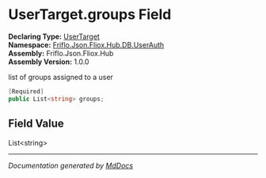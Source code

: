﻿<!--  
  <auto-generated>   
    The contents of this file were generated by a tool.  
    Changes to this file may be list if the file is regenerated  
  </auto-generated>   
-->

# UserTarget.groups Field

**Declaring Type:** [UserTarget](../index.md)  
**Namespace:** [Friflo.Json.Fliox.Hub.DB.UserAuth](../../index.md)  
**Assembly:** Friflo.Json.Fliox.Hub  
**Assembly Version:** 1.0.0

list of groups assigned to a user

```csharp
[Required]
public List<string> groups;
```

## Field Value

List\<string\>

___

*Documentation generated by [MdDocs](https://github.com/ap0llo/mddocs)*
